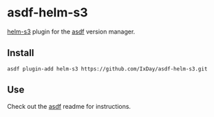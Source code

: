 # asdf-helm-s3

[helm-s3](https://github.com/hypnoglow/helm-s3) plugin for the [asdf](https://github.com/asdf-vm/asdf) version manager.

## Install

```shell
asdf plugin-add helm-s3 https://github.com/IxDay/asdf-helm-s3.git
```

## Use

Check out the [asdf](https://github.com/asdf-vm/asdf) readme for instructions.
